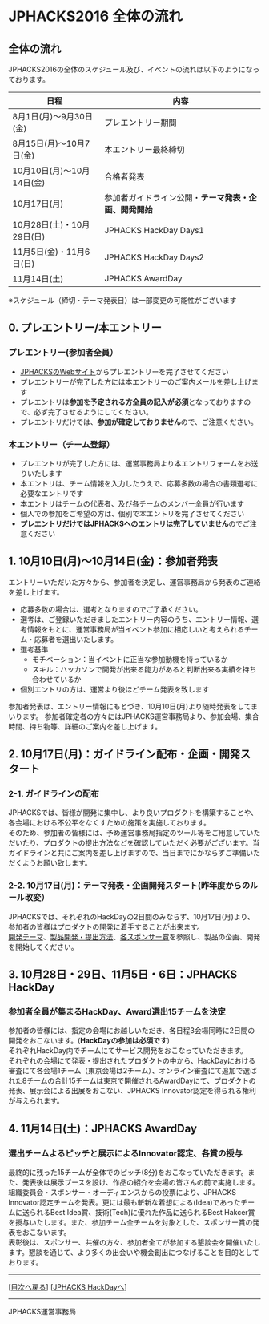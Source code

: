 # JPHACKS2016 全体の流れ
## 全体の流れ
JPHACKS2016の全体のスケジュール及び、イベントの流れは以下のようになっております。

|日程|内容|
|---|---|
|8月1日(月)〜9月30日(金)|プレエントリー期間|
|8月15日(月)〜10月7日(金)|本エントリー最終締切|
|10月10日(月)〜10月14日(金)|合格者発表|
|10月17日(月)|参加者ガイドライン公開・**テーマ発表・企画、開発開始**|
|10月28日(土)・10月29日(日)|JPHACKS HackDay Days1|
|11月5日(金)・11月6日(日)|JPHACKS HackDay Days2|
|11月14日(土)|JPHACKS AwardDay|

※スケジュール（締切・テーマ発表日）は一部変更の可能性がございます

## 0. プレエントリー/本エントリー
### プレエントリー(参加者全員）
- [JPHACKSのWebサイト](http://jphacks.com)からプレエントリーを完了させてください
- プレエントリーが完了した方には本エントリーのご案内メールを差し上げます
- プレエントリは**参加を予定される方全員の記入が必須**となっておりますので、必ず完了させるようにしてください。
- プレエントリだけでは、**参加が確定しておりません**ので、ご注意ください。

### 本エントリー（チーム登録）
- プレエントリが完了した方には、運営事務局より本エントリフォームをお送りいたします
- 本エントリは、チーム情報を入力したうえで、応募多数の場合の書類選考に必要なエントリです
- 本エントリはチームの代表者、及び各チームのメンバー全員が行います
- 個人での参加をご希望の方は、個別で本エントリを完了させてください
- **プレエントリだけではJPHACKSへのエントリは完了していません**のでご注意ください

## 1. 10月10日(月)〜10月14日(金)：参加者発表
エントリーいただいた方々から、参加者を決定し、運営事務局から発表のご連絡を差し上げます。
* 応募多数の場合は、選考となりますのでご了承ください。
* 選考は、ご登録いただきましたエントリー内容のうち、エントリー情報、選考情報をもとに、運営事務局が当イベント参加に相応しいと考えられるチーム・応募者を選出いたします。
* 選考基準
  * モチベーション：当イベントに正当な参加動機を持っているか
  * スキル：ハッカソンで開発が出来る能力があると判断出来る実績を持ち合わせているか
* 個別エントリの方は、運営より後ほどチーム発表を致します

参加者発表は、エントリー情報にもとづき、10月10日(月)より随時発表をしてまいります。
参加者確定者の方々にはJPHACKS運営事務局より、参加会場、集合時間、持ち物等、詳細のご案内を差し上げます。

## 2. 10月17日(月)：ガイドライン配布・**企画・開発スタート**
### 2-1. ガイドラインの配布
JPHACKSでは、皆様が開発に集中し、より良いプロダクトを構築することや、各会場における不公平をなくすための施策を実施しております。  
そのため、参加者の皆様には、予め運営事務局指定のツール等をご用意していただいたり、プロダクトの提出方法などを確認していただく必要がございます。当ガイドラインと共にご案内を差し上げますので、当日までにかならずご準備いただくようお願い致します。

### 2-2. 10月17日(月)：テーマ発表・企画開発スタート(**昨年度からのルール改変**）
JPHACKSでは、それぞれのHackDayの2日間のみならず、10月17日(月)より、参加者の皆様はプロダクトの開発に着手することが出来ます。  
[開発テーマ](theme.md)、[製品開発・提出方法](how-to-submit.md)、[各スポンサー賞](sponsor-prize.md)を参照し、製品の企画、開発を開始してください。

## 3. 10月28日・29日、11月5日・6日：JPHACKS HackDay
### 参加者全員が集まるHackDay、Award選出15チームを決定
参加者の皆様には、指定の会場にお越しいただき、各日程3会場同時に2日間の開発をおこないます。(**HackDayの参加は必須です**)  
それぞれHackDay内でチームにてサービス開発をおこなっていただきます。  
それぞれの会場にて発表・提出されたプロダクトの中から、HackDayにおける審査にて各会場1チーム（東京会場は2チーム）、オンライン審査にて追加で選ばれた8チームの合計15チームは東京で開催されるAwardDayにて、プロダクトの発表、展示会による出展をおこない、JPHACKS Innovator認定を得られる権利が与えられます。

## 4. 11月14日(土)：JPHACKS AwardDay
### 選出チームよるピッチと展示によるInnovator認定、各賞の授与
最終的に残った15チームが全体でのピッチ(8分)をおこなっていただきます。また、発表後は展示ブースを設け、作品の紹介を会場の皆さんの前で実施します。組織委員会・スポンサー・オーディエンスからの投票により、JPHACKS Innovator認定チームを発表。更には最も斬新な着想による(Idea)であったチームに送られるBest Idea賞、技術(Tech)に優れた作品に送られるBest Hakcer賞を授与いたします。また、参加チーム全チームを対象とした、スポンサー賞の発表をおこないます。  
表彰後は、スポンサー、共催の方々、参加者全てが参加する懇談会を開催いたします。懇談を通じて、より多くの出会いや機会創出につなげることを目的としております。

--------------
[[目次へ戻る](../README.md)] [[JPHACKS HackDayへ](hackdays.md)]

----
JPHACKS運営事務局
